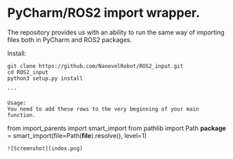 # PyCharm/ROS2 import wrapper.
The repository provides us with an ability to run the same way of importing files both in PyCharm and ROS2 packages.

Install:
```
git clone https://github.com/NanovelRobot/ROS2_input.git
cd ROS2_input
python3 setup.py install

'''

Usage:
You need to add these rows to the very beginning of your main function.
```
from import_parents import smart_import
from pathlib import Path
__package__ = smart_import(file=Path(__file__).resolve(), level=1)
```
![Screenshot](index.png)
